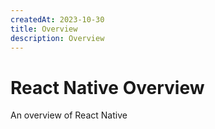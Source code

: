 ```yaml
---
createdAt: 2023-10-30
title: Overview
description: Overview
---
```


# React Native Overview

An overview of React Native